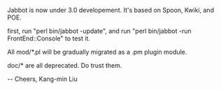 Jabbot is now under 3.0 developement. It's based on Spoon, Kwiki, and POE.

first, run "perl bin/jabbot -update", and run "perl bin/jabbot -run FrontEnd::Console" to test it.

All mod/*.pl will be gradually migrated as a .pm plugin module.

doc/* are all deprecated. Do trust them.

--
Cheers,
Kang-min Liu
